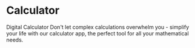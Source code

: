 # Calculator
Digital Calculator Don't let complex calculations overwhelm you - simplify your life with our calculator app, the perfect tool for all your mathematical needs.
